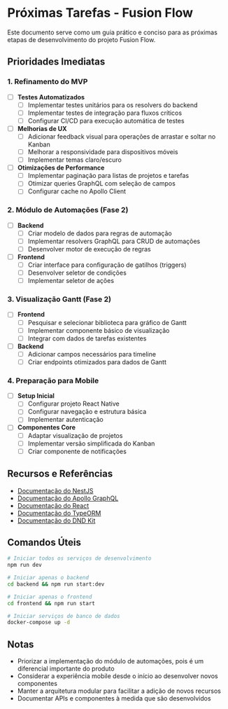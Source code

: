 # Próximas Tarefas - Fusion Flow

Este documento serve como um guia prático e conciso para as próximas etapas de desenvolvimento do projeto Fusion Flow.

## Prioridades Imediatas

### 1. Refinamento do MVP

- [ ] **Testes Automatizados**
  - [ ] Implementar testes unitários para os resolvers do backend
  - [ ] Implementar testes de integração para fluxos críticos
  - [ ] Configurar CI/CD para execução automática de testes

- [ ] **Melhorias de UX**
  - [ ] Adicionar feedback visual para operações de arrastar e soltar no Kanban
  - [ ] Melhorar a responsividade para dispositivos móveis
  - [ ] Implementar temas claro/escuro

- [ ] **Otimizações de Performance**
  - [ ] Implementar paginação para listas de projetos e tarefas
  - [ ] Otimizar queries GraphQL com seleção de campos
  - [ ] Configurar cache no Apollo Client

### 2. Módulo de Automações (Fase 2)

- [ ] **Backend**
  - [ ] Criar modelo de dados para regras de automação
  - [ ] Implementar resolvers GraphQL para CRUD de automações
  - [ ] Desenvolver motor de execução de regras

- [ ] **Frontend**
  - [ ] Criar interface para configuração de gatilhos (triggers)
  - [ ] Desenvolver seletor de condições
  - [ ] Implementar seletor de ações

### 3. Visualização Gantt (Fase 2)

- [ ] **Frontend**
  - [ ] Pesquisar e selecionar biblioteca para gráfico de Gantt
  - [ ] Implementar componente básico de visualização
  - [ ] Integrar com dados de tarefas existentes

- [ ] **Backend**
  - [ ] Adicionar campos necessários para timeline
  - [ ] Criar endpoints otimizados para dados de Gantt

### 4. Preparação para Mobile

- [ ] **Setup Inicial**
  - [ ] Configurar projeto React Native
  - [ ] Configurar navegação e estrutura básica
  - [ ] Implementar autenticação

- [ ] **Componentes Core**
  - [ ] Adaptar visualização de projetos
  - [ ] Implementar versão simplificada do Kanban
  - [ ] Criar componente de notificações

## Recursos e Referências

- [Documentação do NestJS](https://docs.nestjs.com/)
- [Documentação do Apollo GraphQL](https://www.apollographql.com/docs/)
- [Documentação do React](https://reactjs.org/docs/getting-started.html)
- [Documentação do TypeORM](https://typeorm.io/)
- [Documentação do DND Kit](https://docs.dndkit.com/)

## Comandos Úteis

```bash
# Iniciar todos os serviços de desenvolvimento
npm run dev

# Iniciar apenas o backend
cd backend && npm run start:dev

# Iniciar apenas o frontend
cd frontend && npm run start

# Iniciar serviços de banco de dados
docker-compose up -d
```

## Notas

- Priorizar a implementação do módulo de automações, pois é um diferencial importante do produto
- Considerar a experiência mobile desde o início ao desenvolver novos componentes
- Manter a arquitetura modular para facilitar a adição de novos recursos
- Documentar APIs e componentes à medida que são desenvolvidos